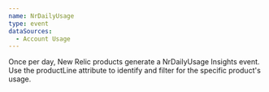 ```yaml
---
name: NrDailyUsage
type: event
dataSources:
  - Account Usage
---
```


Once per day, New Relic products generate a NrDailyUsage Insights event. Use the productLine attribute to identify and filter for the specific product's usage.